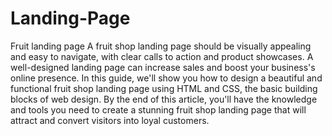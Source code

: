# Landing-Page
 Fruit landing page
 A fruit shop landing page should be visually appealing and easy to navigate, with clear calls to action and product showcases. A well-designed landing page can increase sales and boost your business's online presence. In this guide, we'll show you how to design a beautiful and functional fruit shop landing page using HTML and CSS, the basic building blocks of web design. By the end of this article, you'll have the knowledge and tools you need to create a stunning fruit shop landing page that will attract and convert visitors into loyal customers.
